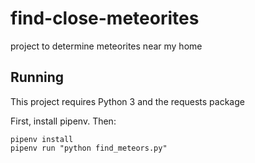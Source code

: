 # find-close-meteorites
project to determine meteorites near my home

## Running

This project requires Python 3 and the requests package

First, install pipenv.  Then:

```
pipenv install
pipenv run "python find_meteors.py"
```
